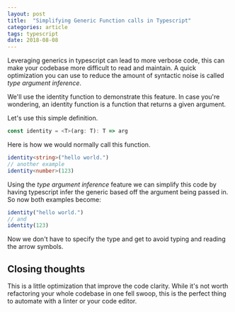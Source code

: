 ```yaml
---
layout: post
title:  "Simplifying Generic Function calls in Typescript"
categories: article
tags: typescript
date: 2018-08-08
---
```


Leveraging generics in typescript can lead to more verbose code, this can make your codebase
more difficult to read and maintain. A quick optimization you can use to reduce the
amount of syntactic noise is called _type argument inference_.

We'll use the identity function to demonstrate this feature.
In case you're wondering, an identity function is a function that returns a given argument.

Let's use this simple definition.

```typescript
const identity = <T>(arg: T): T => arg
```

Here is how we would normally call this function.

```typescript
identity<string>("hello world.")
// another example
identity<number>(123)
```

Using the _type argument inference_ feature we can simplify this code by having
typescript infer the generic based off the argument being passed in. So now both examples
become:

```typescript
identity("hello world.")
// and
identity(123)
```

Now we don't have to specify the type and get to avoid typing and reading the arrow symbols.

## Closing thoughts

This is a little optimization that improve the code clarity. While it's not worth
refactoring your whole codebase in one fell swoop, this is the perfect thing to
automate with a linter or your code editor.
